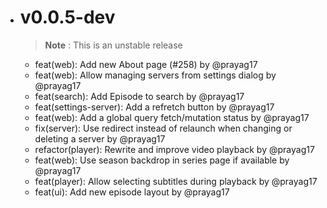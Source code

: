 - # v0.0.5-dev
    > **Note** : This is an unstable release
    - feat(web): Add new About page (#258) by @prayag17
    - feat(web): Allow managing servers from settings dialog by @prayag17
    - feat(search): Add Episode to search by @prayag17
    - feat(settings-server): Add a refretch button by @prayag17
    - feat(web): Add a global query fetch/mutation status by @prayag17
    - fix(server): Use redirect instead of relaunch when changing or deleting a server by @prayag17
    - refactor(player): Rewrite and improve video playback by @prayag17
    - feat(web): Use season backdrop in series page if available by @prayag17
    - feat(player): Allow selecting subtitles during playback by @prayag17
    - feat(ui): Add new episode layout by @prayag17
